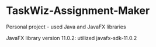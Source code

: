 # TaskWiz-Assignment-Maker
Personal project - used Java and JavaFX libraries

JavaFX library version 11.0.2: utilized javafx-sdk-11.0.2
